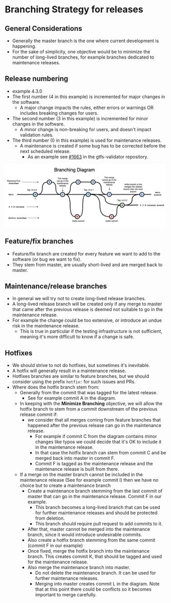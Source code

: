 # Branching Strategy for releases

## General Considerations

- Generally the master branch is the one where current development is happening.
- For the sake of simplicity, one objective would be to minimize the number of long-lived branches, for example branches dedicated to maintenance releases.
 

## Release numbering
- example 4.3.0
- The first number (4 in this example) is incremented for major changes in the software. 
  - A major change impacts the rules, either errors or warnings OR includes breaking changes for users.
- The second number (3 in this example) is incremented for minor changes in the software.
  - A minor change is non-breaking for users, and doesn't impact validation rules.
- The third number (0 in this example) is used for maintenance releases.
  - A maintenance is created if some bug has to be corrected before the next scheduled release.
    - As an example see [#1663](https://github.com/MobilityData/gtfs-validator/pull/1653) in the gtfs-validator repository.
  
![](BranchingDiagram.png)

## Feature/fix branches

- Feature/fix branch are created for every feature we want to add to the software (or bug we want to fix).
- They stem from master, are usually short-lived and are merged back to master.

## Maintenance/release branches
- In general we will try not to create long-lived release branches.
- A long-lived release branch will be created only if any merge to master that came after the previous release is deemed not suitable to go in the maintenance release.
- For example the change could be too extensive, or introduce an undue risk in the maintenance release. 
  - This is true in particular if the testing infrastructure is not sufficient, meaning it's more difficult to know if a change is safe.

## Hotfixes
- We should strive to not do hotfixes, but sometimes it's inevitable.
- A hotfix will generally result in a maintenance release.
- Hotfixes branches are similar to feature branches, but we should consider using the prefix `hotfix:` for such issues and PRs.
- Where does the hotfix branch stem from:
    - Generally from the commit that was tagged for the latest release.
        - See for example commit A in the diagram.
    - In keeping with the **Minimize Branching** objective, we will allow the hotfix branch to stem from a commit
      downstream of the previous release commit if:
        - we consider that all merges coming from feature branches that happened after the previous release can go in the maintenance release.
            - For example if commit C from the diagram contains minor changes like typos we could decide that it's OK to include it in the maintenance release.
            - In that case the hotfix branch can stem from commit C and be merged back into master in commit F.
            - Commit F is tagged as the maintenance release and the maintenance release is built from there.
    - If a merge on the master branch cannot be included in the maintenance release (See for example commit I) then we have no choice but to create a maintenance branch
        - Create a maintenance branch stemming from the last commit of master that can go in the maintenance release. Commit F in our example.
          - This branch becomes a long-lived branch that can be used for further maintenance releases and should be protected from deletion.
          - This branch should require pull request to add commits to it.
        - After that, master cannot be merged into the maintenance branch, since it would introduce undesirable commits.
        - Also create a hotfix branch stemming from the same commit (commit F in our example)
        - Once fixed, merge the hotfix branch into the maintenance branch. This creates commit K, that should be tagged and used for the maintenance release.
        - Also merge the maintenance branch into master.
            - Do not delete the maintenance branch. It can be used for further maintenance releases.
            - Merging into master creates commit L in the diagram. Note that at this point there could be conflicts so it becomes important to merge carefully.
 